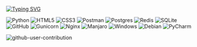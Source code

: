 [![Typing SVG](https://readme-typing-svg.herokuapp.com?color=%2336BCF7&lines=Hello,+I+am+a+beginner+programmer)](https://git.io/typing-svg)

![Python](https://img.shields.io/badge/python-3670A0?style=for-the-badge&logo=python&logoColor=ffdd54) ![HTML5](https://img.shields.io/badge/html5-%23E34F26.svg?style=for-the-badge&logo=html5&logoColor=white) ![CSS3](https://img.shields.io/badge/css3-%231572B6.svg?style=for-the-badge&logo=css3&logoColor=white) ![Postman](https://img.shields.io/badge/Postman-FF6C37?style=for-the-badge&logo=postman&logoColor=white) ![Postgres](https://img.shields.io/badge/postgres-%23316192.svg?style=for-the-badge&logo=postgresql&logoColor=white) ![Redis](https://img.shields.io/badge/redis-%23DD0031.svg?style=for-the-badge&logo=redis&logoColor=white) ![SQLite](https://img.shields.io/badge/sqlite-%2307405e.svg?style=for-the-badge&logo=sqlite&logoColor=white) ![GitHub](https://img.shields.io/badge/github-%23121011.svg?style=for-the-badge&logo=github&logoColor=white) ![Gunicorn](https://img.shields.io/badge/gunicorn-%298729.svg?style=for-the-badge&logo=gunicorn&logoColor=white) ![Nginx](https://img.shields.io/badge/nginx-%23009639.svg?style=for-the-badge&logo=nginx&logoColor=white) ![Manjaro](https://img.shields.io/badge/Manjaro-35BF5C?style=for-the-badge&logo=Manjaro&logoColor=white) ![Windows](https://img.shields.io/badge/Windows-0078D6?style=for-the-badge&logo=windows&logoColor=white) ![Debian](https://img.shields.io/badge/Debian-D70A53?style=for-the-badge&logo=debian&logoColor=white) ![PyCharm](https://img.shields.io/badge/pycharm-143?style=for-the-badge&logo=pycharm&logoColor=black&color=black&labelColor=green)


![github-user-contribution](https://user-images.githubusercontent.com/59939237/230365237-25dceefb-6bc7-4202-9b94-b9c151c74426.svg)

